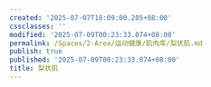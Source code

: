```yaml
---
created: '2025-07-07T18:09:00.205+08:00'
cssclasses: ''
modified: '2025-07-09T00:23:33.074+08:00'
permalink: /Spaces/2-Area/运动健康/肌肉库/梨状肌.md
publish: true
published: '2025-07-09T00:23:33.074+08:00'
title: 梨状肌
---
```

